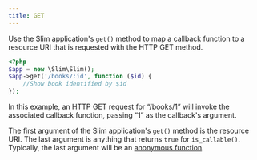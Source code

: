 ```yaml
---
title: GET
---
```

Use the Slim application's `get()` method to map a callback function to a resource URI that is requested with
the HTTP GET method.

```php
<?php
$app = new \Slim\Slim();
$app->get('/books/:id', function ($id) {
    //Show book identified by $id
});
```

In this example, an HTTP GET request for “/books/1” will invoke the associated callback function, passing “1” as the
callback's argument.

The first argument of the Slim application's `get()` method is the resource URI. The last argument is anything that
returns `true` for `is_callable()`. Typically, the last argument will be an [anonymous function][anon-func].

[anon-func]: http://php.net/manual/en/functions.anonymous.php
